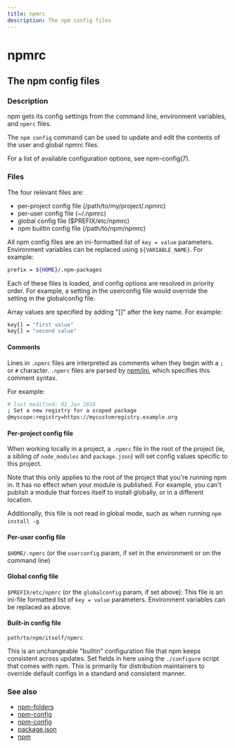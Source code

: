 ```yaml
---
title: npmrc
description: The npm config files
---
```


# npmrc

## The npm config files

### Description

npm gets its config settings from the command line, environment
variables, and `npmrc` files.

The `npm config` command can be used to update and edit the contents
of the user and global npmrc files.

For a list of available configuration options, see npm-config(7).

### Files

The four relevant files are:

* per-project config file (/path/to/my/project/.npmrc)
* per-user config file (~/.npmrc)
* global config file ($PREFIX/etc/npmrc)
* npm builtin config file (/path/to/npm/npmrc)

All npm config files are an ini-formatted list of `key = value`
parameters.  Environment variables can be replaced using
`${VARIABLE_NAME}`. For example:

```bash
prefix = ${HOME}/.npm-packages
```

Each of these files is loaded, and config options are resolved in
priority order.  For example, a setting in the userconfig file would
override the setting in the globalconfig file.

Array values are specified by adding "[]" after the key name. For
example:

```bash
key[] = "first value"
key[] = "second value"
```

#### Comments

Lines in `.npmrc` files are interpreted as comments when they begin with a `;` or `#` character. `.npmrc` files are parsed by [npm/ini](https://github.com/npm/ini), which specifies this comment syntax.

For example:

```bash
# last modified: 01 Jan 2016
; Set a new registry for a scoped package
@myscope:registry=https://mycustomregistry.example.org
```

#### Per-project config file

When working locally in a project, a `.npmrc` file in the root of the
project (ie, a sibling of `node_modules` and `package.json`) will set
config values specific to this project.

Note that this only applies to the root of the project that you're
running npm in.  It has no effect when your module is published.  For
example, you can't publish a module that forces itself to install
globally, or in a different location.

Additionally, this file is not read in global mode, such as when running
`npm install -g`.

#### Per-user config file

`$HOME/.npmrc` (or the `userconfig` param, if set in the environment
or on the command line)

#### Global config file

`$PREFIX/etc/npmrc` (or the `globalconfig` param, if set above):
This file is an ini-file formatted list of `key = value` parameters.
Environment variables can be replaced as above.

#### Built-in config file

`path/to/npm/itself/npmrc`

This is an unchangeable "builtin" configuration file that npm keeps
consistent across updates.  Set fields in here using the `./configure`
script that comes with npm.  This is primarily for distribution
maintainers to override default configs in a standard and consistent
manner.

### See also

* [npm-folders](npm-folders)
* [npm-config](npm-config)
* [npm-config](npm-config)
* [package.json](package.json)
* [npm](npm)
